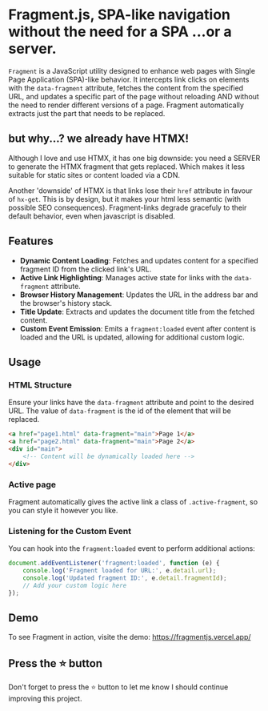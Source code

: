 # Fragment.js, SPA-like navigation without the need for a SPA ...or a server.

`Fragment` is a JavaScript utility designed to enhance web pages with Single Page Application (SPA)-like behavior. It intercepts link clicks on elements with the `data-fragment` attribute, fetches the content from the specified URL, and updates a specific part of the page without reloading AND without the need to render different versions of a page. Fragment automatically extracts just the part that needs to be replaced.

## but why...? we already have HTMX!

Although I love and use HTMX, it has one big downside: you need a SERVER to generate the HTMX fragment that gets replaced. Which makes it less suitable for static sites or content loaded via a CDN.

Another 'downside' of HTMX is that links lose their `href` attribute in favour of `hx-get`. This is by design, but it makes your html less semantic (with possible SEO consequences). Fragment-links degrade gracefuly to their default behavior, even when javascript is disabled.

## Features

-   **Dynamic Content Loading**: Fetches and updates content for a specified fragment ID from the clicked link's URL.
-   **Active Link Highlighting**: Manages active state for links with the `data-fragment` attribute.
-   **Browser History Management**: Updates the URL in the address bar and the browser's history stack.
-   **Title Update**: Extracts and updates the document title from the fetched content.
-   **Custom Event Emission**: Emits a `fragment:loaded` event after content is loaded and the URL is updated, allowing for additional custom logic.

## Usage

### HTML Structure

Ensure your links have the `data-fragment` attribute and point to the desired URL. The value of `data-fragment` is the id of the element that will be replaced.

```html
<a href="page1.html" data-fragment="main">Page 1</a>
<a href="page2.html" data-fragment="main">Page 2</a>
<div id="main">
    <!-- Content will be dynamically loaded here -->
</div>
```

### Active page

Fragment automatically gives the active link a class of `.active-fragment`, so you can style it however you like.

### Listening for the Custom Event

You can hook into the `fragment:loaded` event to perform additional actions:

```javascript
document.addEventListener('fragment:loaded', function (e) {
    console.log('Fragment loaded for URL:', e.detail.url);
    console.log('Updated fragment ID:', e.detail.fragmentId);
    // Add your custom logic here
});
```

## Demo

To see Fragment in action, visite the demo:
https://fragmentjs.vercel.app/

## Press the :star: button

Don't forget to press the :star: button to let me know I should continue improving this project.
